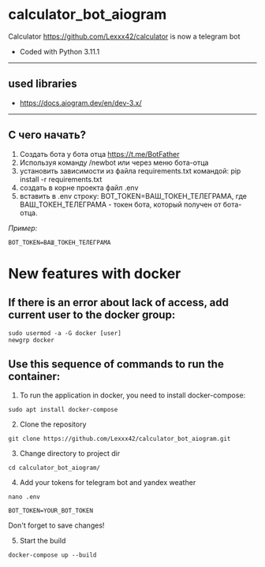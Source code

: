 # calculator_bot_aiogram

Calculator https://github.com/Lexxx42/calculator is now a telegram bot
* Coded with Python 3.11.1
---

## used libraries

* https://docs.aiogram.dev/en/dev-3.x/

---

## С чего начать?

1. Создать бота у бота отца https://t.me/BotFather
2. Используя команду /newbot или через меню бота-отца
3. установить зависимости из файла requirements.txt командой: pip install -r requirements.txt
4. создать в корне проекта файл .env
5. вставить в .env строку: BOT_TOKEN=ВАШ_ТОКЕН_ТЕЛЕГРАМА, где ВАШ_ТОКЕН_ТЕЛЕГРАМА - токен бота, который получен от
   бота-отца.

*Пример:*
``` shell
BOT_TOKEN=ВАШ_ТОКЕН_ТЕЛЕГРАМА
```

# New features with docker

## If there is an error about lack of access, add current user to the docker group:

```shell
sudo usermod -a -G docker [user]
newgrp docker
```

## Use this sequence of commands to run the container:

1. To run the application in docker, you need to install docker-compose:

```shell
sudo apt install docker-compose 
```

2. Clone the repository

```shell
git clone https://github.com/Lexxx42/calculator_bot_aiogram.git
```

3. Change directory to project dir

```shell
cd calculator_bot_aiogram/
```

4. Add your tokens for telegram bot and yandex weather

```shell
nano .env
```

```
BOT_TOKEN=YOUR_BOT_TOKEN
```

Don't forget to save changes!

5. Start the build

```shell
docker-compose up --build
```
